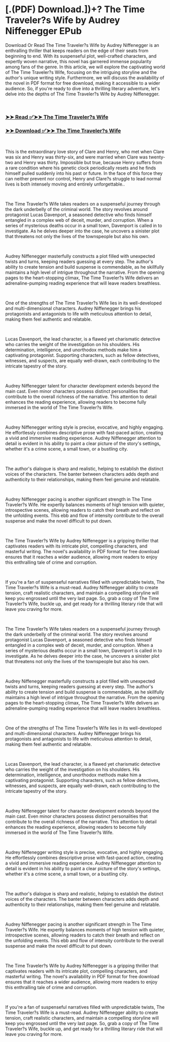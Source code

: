 # [.(PDF) Download.])+? The Time Traveler?s Wife by Audrey Niffenegger EPub

<p>Download Or Read The Time Traveler?s Wife by Audrey Niffenegger is an enthralling thriller that keeps readers on the edge of their seats from beginning to end. With its suspenseful plot, well-crafted characters, and expertly woven narrative, this novel has garnered immense popularity among fans of the genre. In this article, we will explore the captivating world of The Time Traveler?s Wife, focusing on the intriguing storyline and the author's unique writing style. Furthermore, we will discuss the availability of the novel in PDF format for free download, making it accessible to a wider audience. So, if you're ready to dive into a thrilling literary adventure, let's delve into the depths of The Time Traveler?s Wife by Audrey Niffenegger.</p>
<p>&nbsp;</p>

### [➤➤ Read ✅➤➤ The Time Traveler?s Wife](https://realpdfbooksdrive.blogspot.com/id/18619684)

### [➤➤ Download ✅➤➤ The Time Traveler?s Wife](https://realpdfbooksdrive.blogspot.com/id/18619684)

<p>&nbsp;</p>
<p>This is the extraordinary love story of Clare and Henry, who met when Clare was six and Henry was thirty-six, and were married when Clare was twenty-two and Henry was thirty. Impossible but true, because Henry suffers from a rare condition where his genetic clock periodically resets and he finds himself pulled suddenly into his past or future. In the face of this force they can neither prevent nor control, Henry and Clare?s struggle to lead normal lives is both intensely moving and entirely unforgettable..</p>
<p>&nbsp;</p>
<p>The Time Traveler?s Wife takes readers on a suspenseful journey through the dark underbelly of the criminal world. The story revolves around protagonist Lucas Davenport, a seasoned detective who finds himself entangled in a complex web of deceit, murder, and corruption. When a series of mysterious deaths occur in a small town, Davenport is called in to investigate. As he delves deeper into the case, he uncovers a sinister plot that threatens not only the lives of the townspeople but also his own.</p>
<p>&nbsp;</p>
<p>Audrey Niffenegger masterfully constructs a plot filled with unexpected twists and turns, keeping readers guessing at every step. The author's ability to create tension and build suspense is commendable, as he skillfully maintains a high level of intrigue throughout the narrative. From the opening pages to the heart-stopping climax, The Time Traveler?s Wife delivers an adrenaline-pumping reading experience that will leave readers breathless.</p>
<p>&nbsp;</p>
<p>One of the strengths of The Time Traveler?s Wife lies in its well-developed and multi-dimensional characters. Audrey Niffenegger brings his protagonists and antagonists to life with meticulous attention to detail, making them feel authentic and relatable.</p>
<p>&nbsp;</p>
<p>Lucas Davenport, the lead character, is a flawed yet charismatic detective who carries the weight of the investigation on his shoulders. His determination, intelligence, and unorthodox methods make him a captivating protagonist. Supporting characters, such as fellow detectives, witnesses, and suspects, are equally well-drawn, each contributing to the intricate tapestry of the story.</p>
<p>&nbsp;</p>
<p>Audrey Niffenegger talent for character development extends beyond the main cast. Even minor characters possess distinct personalities that contribute to the overall richness of the narrative. This attention to detail enhances the reading experience, allowing readers to become fully immersed in the world of The Time Traveler?s Wife.</p>
<p>&nbsp;</p>
<p>Audrey Niffenegger writing style is precise, evocative, and highly engaging. He effortlessly combines descriptive prose with fast-paced action, creating a vivid and immersive reading experience. Audrey Niffenegger attention to detail is evident in his ability to paint a clear picture of the story's settings, whether it's a crime scene, a small town, or a bustling city.</p>
<p>&nbsp;</p>
<p>The author's dialogue is sharp and realistic, helping to establish the distinct voices of the characters. The banter between characters adds depth and authenticity to their relationships, making them feel genuine and relatable.</p>
<p>&nbsp;</p>
<p>Audrey Niffenegger pacing is another significant strength in The Time Traveler?s Wife. He expertly balances moments of high tension with quieter, introspective scenes, allowing readers to catch their breath and reflect on the unfolding events. This ebb and flow of intensity contribute to the overall suspense and make the novel difficult to put down.</p>
<p>&nbsp;</p>
<p>The Time Traveler?s Wife by Audrey Niffenegger is a gripping thriller that captivates readers with its intricate plot, compelling characters, and masterful writing. The novel's availability in PDF format for free download ensures that it reaches a wider audience, allowing more readers to enjoy this enthralling tale of crime and corruption.</p>
<p>&nbsp;</p>
<p>If you're a fan of suspenseful narratives filled with unpredictable twists, The Time Traveler?s Wife is a must-read. Audrey Niffenegger ability to create tension, craft realistic characters, and maintain a compelling storyline will keep you engrossed until the very last page. So, grab a copy of The Time Traveler?s Wife, buckle up, and get ready for a thrilling literary ride that will leave you craving for more.</p>
<p>&nbsp;</p>
<p>The Time Traveler?s Wife takes readers on a suspenseful journey through the dark underbelly of the criminal world. The story revolves around protagonist Lucas Davenport, a seasoned detective who finds himself entangled in a complex web of deceit, murder, and corruption. When a series of mysterious deaths occur in a small town, Davenport is called in to investigate. As he delves deeper into the case, he uncovers a sinister plot that threatens not only the lives of the townspeople but also his own.</p>
<p>&nbsp;</p>
<p>Audrey Niffenegger masterfully constructs a plot filled with unexpected twists and turns, keeping readers guessing at every step. The author's ability to create tension and build suspense is commendable, as he skillfully maintains a high level of intrigue throughout the narrative. From the opening pages to the heart-stopping climax, The Time Traveler?s Wife delivers an adrenaline-pumping reading experience that will leave readers breathless.</p>
<p>&nbsp;</p>
<p>One of the strengths of The Time Traveler?s Wife lies in its well-developed and multi-dimensional characters. Audrey Niffenegger brings his protagonists and antagonists to life with meticulous attention to detail, making them feel authentic and relatable.</p>
<p>&nbsp;</p>
<p>Lucas Davenport, the lead character, is a flawed yet charismatic detective who carries the weight of the investigation on his shoulders. His determination, intelligence, and unorthodox methods make him a captivating protagonist. Supporting characters, such as fellow detectives, witnesses, and suspects, are equally well-drawn, each contributing to the intricate tapestry of the story.</p>
<p>&nbsp;</p>
<p>Audrey Niffenegger talent for character development extends beyond the main cast. Even minor characters possess distinct personalities that contribute to the overall richness of the narrative. This attention to detail enhances the reading experience, allowing readers to become fully immersed in the world of The Time Traveler?s Wife.</p>
<p>&nbsp;</p>
<p>Audrey Niffenegger writing style is precise, evocative, and highly engaging. He effortlessly combines descriptive prose with fast-paced action, creating a vivid and immersive reading experience. Audrey Niffenegger attention to detail is evident in his ability to paint a clear picture of the story's settings, whether it's a crime scene, a small town, or a bustling city.</p>
<p>&nbsp;</p>
<p>The author's dialogue is sharp and realistic, helping to establish the distinct voices of the characters. The banter between characters adds depth and authenticity to their relationships, making them feel genuine and relatable.</p>
<p>&nbsp;</p>
<p>Audrey Niffenegger pacing is another significant strength in The Time Traveler?s Wife. He expertly balances moments of high tension with quieter, introspective scenes, allowing readers to catch their breath and reflect on the unfolding events. This ebb and flow of intensity contribute to the overall suspense and make the novel difficult to put down.</p>
<p>&nbsp;</p>
<p>The Time Traveler?s Wife by Audrey Niffenegger is a gripping thriller that captivates readers with its intricate plot, compelling characters, and masterful writing. The novel's availability in PDF format for free download ensures that it reaches a wider audience, allowing more readers to enjoy this enthralling tale of crime and corruption.</p>
<p>&nbsp;</p>
<p>If you're a fan of suspenseful narratives filled with unpredictable twists, The Time Traveler?s Wife is a must-read. Audrey Niffenegger ability to create tension, craft realistic characters, and maintain a compelling storyline will keep you engrossed until the very last page. So, grab a copy of The Time Traveler?s Wife, buckle up, and get ready for a thrilling literary ride that will leave you craving for more.</p>
<p>&nbsp;</p>
